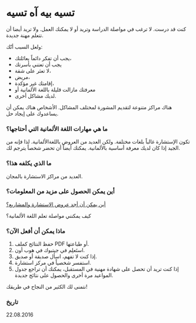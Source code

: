 # تسيه بيه آه تسيه

كنت قد درست. لا ترغب في مواصلة الدراسة وتريد أو لا يمكنك العمل. ولا تريد أيضا أن تتعلم مهنة جديدة.

ولعل السبب أنّك:

- يجب أن تفكر دائماً بعائلتك،
- يجب أن تعتني بأسرتك
- لا تعثر على شقة،
- مريض،
- إقامتك غير مؤكدة،
- معرفتك مازالت قليلة باللغة الألمانية أو
- لديك مشاكل أخرى.

هناك مراكز متنوعة لتقديم المشورة لمختلف المشاكل. الأشخاص هناك يمكن أن يساعدوك على إيجاد حل.

### ما هي مهارات اللغة الألمانية التي أحتاجها؟

تكون الإستشارة غالباً بلغات مختلفة. ولكن العديد من العروض باللغةالألمانية. لذا فإنه من الجيد إذا كان لديك معرفة أساسية بالألمانية. يمكنك أيضاً أن تحضر شخصاً يترجم لك.

### ما الذي يكلفه هذا؟

العديد من مراكز الاستشارة بالمجان.

### أين يمكن الحصول على مزيد من المعلومات؟

[أين يمكن أن أجد عروض الاستشارة والمشاريع؟](#beratung)

كيف يمكنني مواصلة تعلم اللغة الألمانية؟

### ماذا يمكن أن أفعل الآن؟

  1. حفظ النتائج كملف PDF أو طباعتها.
  2. استَعلِم في جيتبوك في هوب أون.
  3. إذا كنت لا تفهم، اسأل صديقة أو صديق.
  4. استفسر شخصياً في مركز استشارة.
  5. إذا كنت تريد أن تحصل على شهادة مهنية في المستقبل، يمكنك أن تراجع جدول المواعيد مرة أخرى والحصول على نتائج جديدة.

نتمنى لك الكثير من النجاح في طريقك!

### تاريخ

22.08.2016
